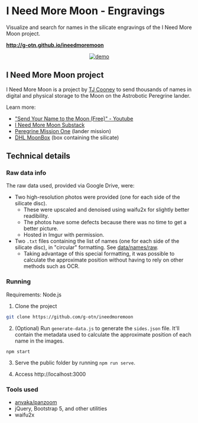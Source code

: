 # I Need More Moon - Engravings

Visualize and search for names in the silicate engravings of the I Need More Moon project.

**http://g-otn.github.io/ineedmoremoon**

<a href="http://g-otn.github.io/ineedmoremoon">
<p align="center">
  <img src="https://github.com/g-otn/ineedmoremoon/assets/44736064/7d105e40-2497-4c9a-b364-745e47c7624d" alt="demo"/>
</p>
</a>

</center>

## I Need More Moon project

I Need More Moon is a project by [TJ Cooney](https://twitter.com/TJ_Cooney) to send thousands of names in digital and physical storage to the Moon on the Astrobotic Peregrine lander.

Learn more:

- ["Send Your Name to the Moon (Free)" - Youtube](https://www.youtube.com/watch?v=Gb1WrGvxO8M)
- [I Need More Moon Substack](https://ineedmoremoon.substack.com/)
- [Peregrine Mission One](https://en.wikipedia.org/wiki/Peregrine_Mission_One) (lander mission)
- [DHL MoonBox](https://en.wikipedia.org/wiki/DHL_MoonBox) (box containing the silicate)

## Technical details

### Raw data info

The raw data used, provided via Google Drive, were:

- Two high-resolution photos were provided (one for each side of the silicate disc).
  - These were upscaled and denoised using waifu2x for slightly better readibility.
  - The photos have some defects because there was no time to get a better picture.
  - Hosted in Imgur with permission.
- Two `.txt` files containing the list of names (one for each side of the silicate disc), in "circular" formatting. See [data/names/raw](data/names/raw).
  - Taking advantage of this special formatting, it was possible to calculate the approximate position without having to rely on other methods such as OCR.

### Running

Requirements: Node.js

1. Clone the project

```bash
git clone https://github.com/g-otn/ineedmoremoon
```

2. (Optional) Run `generate-data.js` to generate the `sides.json` file.
   It'll contain the metadata used to calculate the approximate position of each name in the images.

```
npm start
```

3. Serve the public folder by running `npm run serve`.

4. Access http://localhost:3000

### Tools used

- [anvaka/panzoom](https://github.com/anvaka/panzoom)
- jQuery, Bootstrap 5, and other utilities
- waifu2x
